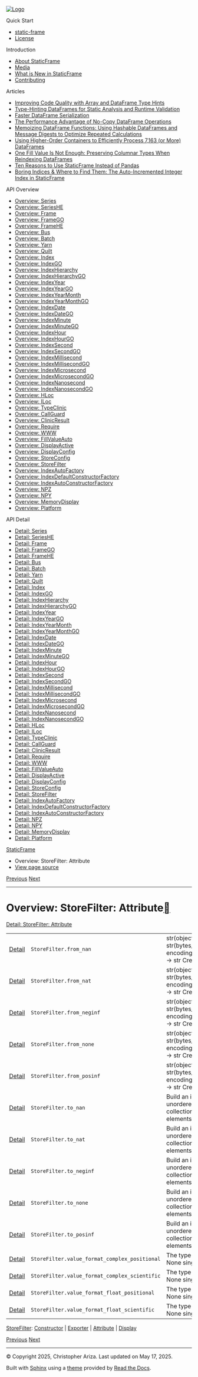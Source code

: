 [![Logo](../_static/sf-logo-web_icon-small.png)](../index.md)

Quick Start

* [static-frame](../readme.md)
* [License](../license.md)

Introduction

* [About StaticFrame](../intro.md)
* [Media](../intro.md#media)
* [What is New in StaticFrame](../new.md)
* [Contributing](../contributing.md)

Articles

* [Improving Code Quality with Array and DataFrame Type Hints](../articles/guard.md)
* [Type-Hinting DataFrames for Static Analysis and Runtime Validation](../articles/ftyping.md)
* [Faster DataFrame Serialization](../articles/serialize.md)
* [The Performance Advantage of No-Copy DataFrame Operations](../articles/no_copy.md)
* [Memoizing DataFrame Functions: Using Hashable DataFrames and Message Digests to Optimize Repeated Calculations](../articles/hash.md)
* [Using Higher-Order Containers to Efficiently Process 7,163 (or More) DataFrames](../articles/uhoc.md)
* [One Fill Value Is Not Enough: Preserving Columnar Types When Reindexing DataFrames](../articles/fill_value.md)
* [Ten Reasons to Use StaticFrame Instead of Pandas](../articles/upgrade.md)
* [Boring Indices & Where to Find Them: The Auto-Incremented Integer Index in StaticFrame](../articles/aiii.md)

API Overview

* [Overview: Series](series.md)
* [Overview: SeriesHE](series_he.md)
* [Overview: Frame](frame.md)
* [Overview: FrameGO](frame_go.md)
* [Overview: FrameHE](frame_he.md)
* [Overview: Bus](bus.md)
* [Overview: Batch](batch.md)
* [Overview: Yarn](yarn.md)
* [Overview: Quilt](quilt.md)
* [Overview: Index](index.md)
* [Overview: IndexGO](index_go.md)
* [Overview: IndexHierarchy](index_hierarchy.md)
* [Overview: IndexHierarchyGO](index_hierarchy_go.md)
* [Overview: IndexYear](index_year.md)
* [Overview: IndexYearGO](index_year_go.md)
* [Overview: IndexYearMonth](index_year_month.md)
* [Overview: IndexYearMonthGO](index_year_month_go.md)
* [Overview: IndexDate](index_date.md)
* [Overview: IndexDateGO](index_date_go.md)
* [Overview: IndexMinute](index_minute.md)
* [Overview: IndexMinuteGO](index_minute_go.md)
* [Overview: IndexHour](index_hour.md)
* [Overview: IndexHourGO](index_hour_go.md)
* [Overview: IndexSecond](index_second.md)
* [Overview: IndexSecondGO](index_second_go.md)
* [Overview: IndexMillisecond](index_millisecond.md)
* [Overview: IndexMillisecondGO](index_millisecond_go.md)
* [Overview: IndexMicrosecond](index_microsecond.md)
* [Overview: IndexMicrosecondGO](index_microsecond_go.md)
* [Overview: IndexNanosecond](index_nanosecond.md)
* [Overview: IndexNanosecondGO](index_nanosecond_go.md)
* [Overview: HLoc](hloc.md)
* [Overview: ILoc](iloc.md)
* [Overview: TypeClinic](type_clinic.md)
* [Overview: CallGuard](call_guard.md)
* [Overview: ClinicResult](clinic_result.md)
* [Overview: Require](require.md)
* [Overview: WWW](www.md)
* [Overview: FillValueAuto](fill_value_auto.md)
* [Overview: DisplayActive](display_active.md)
* [Overview: DisplayConfig](display_config.md)
* [Overview: StoreConfig](store_config.md)
* [Overview: StoreFilter](store_filter.md)
* [Overview: IndexAutoFactory](index_auto_factory.md)
* [Overview: IndexDefaultConstructorFactory](index_default_constructor_factory.md)
* [Overview: IndexAutoConstructorFactory](index_auto_constructor_factory.md)
* [Overview: NPZ](npz.md)
* [Overview: NPY](npy.md)
* [Overview: MemoryDisplay](memory_display.md)
* [Overview: Platform](platform.md)

API Detail

* [Detail: Series](../api_detail/series.md)
* [Detail: SeriesHE](../api_detail/series_he.md)
* [Detail: Frame](../api_detail/frame.md)
* [Detail: FrameGO](../api_detail/frame_go.md)
* [Detail: FrameHE](../api_detail/frame_he.md)
* [Detail: Bus](../api_detail/bus.md)
* [Detail: Batch](../api_detail/batch.md)
* [Detail: Yarn](../api_detail/yarn.md)
* [Detail: Quilt](../api_detail/quilt.md)
* [Detail: Index](../api_detail/index.md)
* [Detail: IndexGO](../api_detail/index_go.md)
* [Detail: IndexHierarchy](../api_detail/index_hierarchy.md)
* [Detail: IndexHierarchyGO](../api_detail/index_hierarchy_go.md)
* [Detail: IndexYear](../api_detail/index_year.md)
* [Detail: IndexYearGO](../api_detail/index_year_go.md)
* [Detail: IndexYearMonth](../api_detail/index_year_month.md)
* [Detail: IndexYearMonthGO](../api_detail/index_year_month_go.md)
* [Detail: IndexDate](../api_detail/index_date.md)
* [Detail: IndexDateGO](../api_detail/index_date_go.md)
* [Detail: IndexMinute](../api_detail/index_minute.md)
* [Detail: IndexMinuteGO](../api_detail/index_minute_go.md)
* [Detail: IndexHour](../api_detail/index_hour.md)
* [Detail: IndexHourGO](../api_detail/index_hour_go.md)
* [Detail: IndexSecond](../api_detail/index_second.md)
* [Detail: IndexSecondGO](../api_detail/index_second_go.md)
* [Detail: IndexMillisecond](../api_detail/index_millisecond.md)
* [Detail: IndexMillisecondGO](../api_detail/index_millisecond_go.md)
* [Detail: IndexMicrosecond](../api_detail/index_microsecond.md)
* [Detail: IndexMicrosecondGO](../api_detail/index_microsecond_go.md)
* [Detail: IndexNanosecond](../api_detail/index_nanosecond.md)
* [Detail: IndexNanosecondGO](../api_detail/index_nanosecond_go.md)
* [Detail: HLoc](../api_detail/hloc.md)
* [Detail: ILoc](../api_detail/iloc.md)
* [Detail: TypeClinic](../api_detail/type_clinic.md)
* [Detail: CallGuard](../api_detail/call_guard.md)
* [Detail: ClinicResult](../api_detail/clinic_result.md)
* [Detail: Require](../api_detail/require.md)
* [Detail: WWW](../api_detail/www.md)
* [Detail: FillValueAuto](../api_detail/fill_value_auto.md)
* [Detail: DisplayActive](../api_detail/display_active.md)
* [Detail: DisplayConfig](../api_detail/display_config.md)
* [Detail: StoreConfig](../api_detail/store_config.md)
* [Detail: StoreFilter](../api_detail/store_filter.md)
* [Detail: IndexAutoFactory](../api_detail/index_auto_factory.md)
* [Detail: IndexDefaultConstructorFactory](../api_detail/index_default_constructor_factory.md)
* [Detail: IndexAutoConstructorFactory](../api_detail/index_auto_constructor_factory.md)
* [Detail: NPZ](../api_detail/npz.md)
* [Detail: NPY](../api_detail/npy.md)
* [Detail: MemoryDisplay](../api_detail/memory_display.md)
* [Detail: Platform](../api_detail/platform.md)

[StaticFrame](../index.md)

* Overview: StoreFilter: Attribute
* [View page source](../_sources/api_overview/store_filter-attribute.rst.txt)

[Previous](store_filter-exporter.md "Overview: StoreFilter: Exporter")
[Next](store_filter-display.md "Overview: StoreFilter: Display")

---

# Overview: StoreFilter: Attribute[](#overview-storefilter-attribute "Link to this heading")

[Detail: StoreFilter: Attribute](../api_detail/store_filter-attribute.md#api-detail-storefilter-attribute)

|  |  |  |
| --- | --- | --- |
| [Detail](../api_detail/store_filter-attribute.md#api-sig-storefilter-from-nan) | `StoreFilter.from_nan` | str(object=’’) -> str str(bytes\_or\_buffer[, encoding[, errors]]) -> str Create a… |
| [Detail](../api_detail/store_filter-attribute.md#api-sig-storefilter-from-nat) | `StoreFilter.from_nat` | str(object=’’) -> str str(bytes\_or\_buffer[, encoding[, errors]]) -> str Create a… |
| [Detail](../api_detail/store_filter-attribute.md#api-sig-storefilter-from-neginf) | `StoreFilter.from_neginf` | str(object=’’) -> str str(bytes\_or\_buffer[, encoding[, errors]]) -> str Create a… |
| [Detail](../api_detail/store_filter-attribute.md#api-sig-storefilter-from-none) | `StoreFilter.from_none` | str(object=’’) -> str str(bytes\_or\_buffer[, encoding[, errors]]) -> str Create a… |
| [Detail](../api_detail/store_filter-attribute.md#api-sig-storefilter-from-posinf) | `StoreFilter.from_posinf` | str(object=’’) -> str str(bytes\_or\_buffer[, encoding[, errors]]) -> str Create a… |
| [Detail](../api_detail/store_filter-attribute.md#api-sig-storefilter-to-nan) | `StoreFilter.to_nan` | Build an immutable unordered collection of unique elements. |
| [Detail](../api_detail/store_filter-attribute.md#api-sig-storefilter-to-nat) | `StoreFilter.to_nat` | Build an immutable unordered collection of unique elements. |
| [Detail](../api_detail/store_filter-attribute.md#api-sig-storefilter-to-neginf) | `StoreFilter.to_neginf` | Build an immutable unordered collection of unique elements. |
| [Detail](../api_detail/store_filter-attribute.md#api-sig-storefilter-to-none) | `StoreFilter.to_none` | Build an immutable unordered collection of unique elements. |
| [Detail](../api_detail/store_filter-attribute.md#api-sig-storefilter-to-posinf) | `StoreFilter.to_posinf` | Build an immutable unordered collection of unique elements. |
| [Detail](../api_detail/store_filter-attribute.md#api-sig-storefilter-value-format-complex-positional) | `StoreFilter.value_format_complex_positional` | The type of the None singleton. |
| [Detail](../api_detail/store_filter-attribute.md#api-sig-storefilter-value-format-complex-scientific) | `StoreFilter.value_format_complex_scientific` | The type of the None singleton. |
| [Detail](../api_detail/store_filter-attribute.md#api-sig-storefilter-value-format-float-positional) | `StoreFilter.value_format_float_positional` | The type of the None singleton. |
| [Detail](../api_detail/store_filter-attribute.md#api-sig-storefilter-value-format-float-scientific) | `StoreFilter.value_format_float_scientific` | The type of the None singleton. |

[StoreFilter](store_filter.md#api-overview-storefilter): [Constructor](store_filter-constructor.md#api-overview-storefilter-constructor) | [Exporter](store_filter-exporter.md#api-overview-storefilter-exporter) | [Attribute](#api-overview-storefilter-attribute) | [Display](store_filter-display.md#api-overview-storefilter-display)

[Previous](store_filter-exporter.md "Overview: StoreFilter: Exporter")
[Next](store_filter-display.md "Overview: StoreFilter: Display")

---

© Copyright 2025, Christopher Ariza.
Last updated on May 17, 2025.

Built with [Sphinx](https://www.sphinx-doc.org/) using a
[theme](https://github.com/readthedocs/sphinx_rtd_theme)
provided by [Read the Docs](https://readthedocs.org).